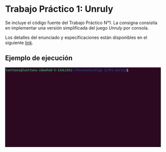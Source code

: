 # Trabajo Práctico 1: Unruly

Se incluye el código fuente del Trabajo Práctico N°1. La consigna consistía en implementar una versión simplificada del juego _Unruly_ por consola.

Los detalles del enunciado y especificaciones están disponibles en el siguiente [link](https://algoritmos1rw.ddns.net/tps/2023-c1/tp1).

## Ejemplo de ejecución

![Ejemplo de ejecución](imgs/ejecucion.gif)